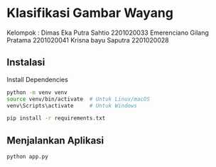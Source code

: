 # Klasifikasi Gambar Wayang

Kelompok : 
Dimas Eka Putra Sahtio 2201020033
Emerenciano Gilang Pratama 2201020041
Krisna bayu Saputra 2201020028

## Instalasi

Install Dependencies
```bash
python -m venv venv
source venv/bin/activate  # Untuk Linux/macOS
venv\Scripts\activate     # Untuk Windows
```
```bash
pip install -r requirements.txt
```

## Menjalankan Aplikasi
```bash
python app.py
```

